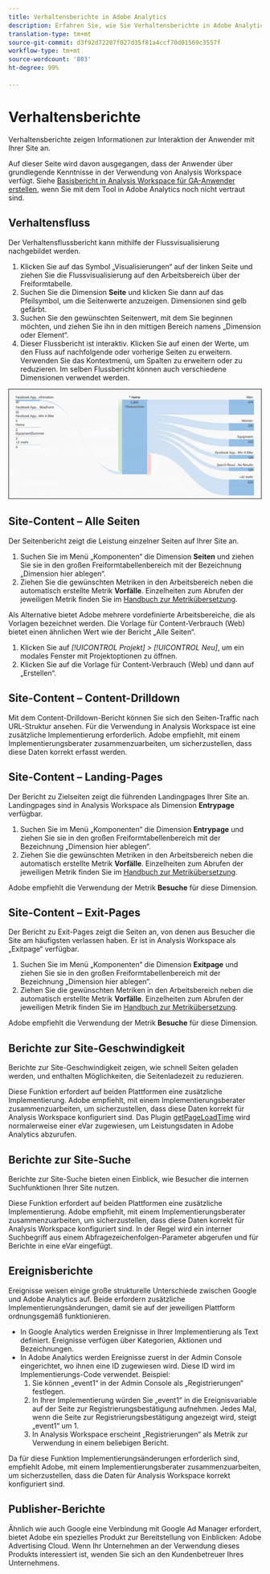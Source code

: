 ```yaml
---
title: Verhaltensberichte in Adobe Analytics
description: Erfahren Sie, wie Sie Verhaltensberichte in Adobe Analytics erstellen.
translation-type: tm+mt
source-git-commit: d3f92d72207f027d35f81a4ccf70d01569c3557f
workflow-type: tm+mt
source-wordcount: '803'
ht-degree: 99%

---
```



# Verhaltensberichte

Verhaltensberichte zeigen Informationen zur Interaktion der Anwender mit Ihrer Site an.

Auf dieser Seite wird davon ausgegangen, dass der Anwender über grundlegende Kenntnisse in der Verwendung von Analysis Workspace verfügt. Siehe [Basisbericht in Analysis Workspace für GA-Anwender erstellen](create-report.md), wenn Sie mit dem Tool in Adobe Analytics noch nicht vertraut sind.

## Verhaltensfluss

Der Verhaltensflussbericht kann mithilfe der Flussvisualisierung nachgebildet werden.

1. Klicken Sie auf das Symbol „Visualisierungen“ auf der linken Seite und ziehen Sie die Flussvisualisierung auf den Arbeitsbereich über der Freiformtabelle.
2. Suchen Sie die Dimension **Seite** und klicken Sie dann auf das Pfeilsymbol, um die Seitenwerte anzuzeigen. Dimensionen sind gelb gefärbt.
3. Suchen Sie den gewünschten Seitenwert, mit dem Sie beginnen möchten, und ziehen Sie ihn in den mittigen Bereich namens „Dimension oder Element“.
4. Dieser Flussbericht ist interaktiv. Klicken Sie auf einen der Werte, um den Fluss auf nachfolgende oder vorherige Seiten zu erweitern. Verwenden Sie das Kontextmenü, um Spalten zu erweitern oder zu reduzieren. Im selben Flussbericht können auch verschiedene Dimensionen verwendet werden.

![Flussbericht](/help/technotes/ga-to-aa/assets/flow.png)

## Site-Content – Alle Seiten

Der Seitenbericht zeigt die Leistung einzelner Seiten auf Ihrer Site an.

1. Suchen Sie im Menü „Komponenten“ die Dimension **Seiten** und ziehen Sie sie in den großen Freiformtabellenbereich mit der Bezeichnung „Dimension hier ablegen“.
2. Ziehen Sie die gewünschten Metriken in den Arbeitsbereich neben die automatisch erstellte Metrik **Vorfälle**. Einzelheiten zum Abrufen der jeweiligen Metrik finden Sie im [Handbuch zur Metrikübersetzung](common-metrics.md).

Als Alternative bietet Adobe mehrere vordefinierte Arbeitsbereiche, die als Vorlagen bezeichnet werden. Die Vorlage für Content-Verbrauch (Web) bietet einen ähnlichen Wert wie der Bericht „Alle Seiten“.

1. Klicken Sie auf *[!UICONTROL Projekt] > [!UICONTROL Neu]*, um ein modales Fenster mit Projektoptionen zu öffnen.
2. Klicken Sie auf die Vorlage für Content-Verbrauch (Web) und dann auf „Erstellen“.

## Site-Content – Content-Drilldown

Mit dem Content-Drilldown-Bericht können Sie sich den Seiten-Traffic nach URL-Struktur ansehen. Für die Verwendung in Analysis Workspace ist eine zusätzliche Implementierung erforderlich. Adobe empfiehlt, mit einem Implementierungsberater zusammenzuarbeiten, um sicherzustellen, dass diese Daten korrekt erfasst werden.

## Site-Content – Landing-Pages

Der Bericht zu Zielseiten zeigt die führenden Landingpages Ihrer Site an. Landingpages sind in Analysis Workspace als Dimension **Entrypage** verfügbar.

1. Suchen Sie im Menü „Komponenten“ die Dimension **Entrypage** und ziehen Sie sie in den großen Freiformtabellenbereich mit der Bezeichnung „Dimension hier ablegen“.
2. Ziehen Sie die gewünschten Metriken in den Arbeitsbereich neben die automatisch erstellte Metrik **Vorfälle**. Einzelheiten zum Abrufen der jeweiligen Metrik finden Sie im [Handbuch zur Metrikübersetzung](common-metrics.md).

Adobe empfiehlt die Verwendung der Metrik **Besuche** für diese Dimension.

## Site-Content – Exit-Pages

Der Bericht zu Exit-Pages zeigt die Seiten an, von denen aus Besucher die Site am häufigsten verlassen haben. Er ist in Analysis Workspace als „Exitpage“ verfügbar.

1. Suchen Sie im Menü „Komponenten“ die Dimension **Exitpage** und ziehen Sie sie in den großen Freiformtabellenbereich mit der Bezeichnung „Dimension hier ablegen“.
2. Ziehen Sie die gewünschten Metriken in den Arbeitsbereich neben die automatisch erstellte Metrik **Vorfälle**. Einzelheiten zum Abrufen der jeweiligen Metrik finden Sie im [Handbuch zur Metrikübersetzung](common-metrics.md).

Adobe empfiehlt die Verwendung der Metrik **Besuche** für diese Dimension.

## Berichte zur Site-Geschwindigkeit

Berichte zur Site-Geschwindigkeit zeigen, wie schnell Seiten geladen werden, und enthalten Möglichkeiten, die Seitenladezeit zu reduzieren.

Diese Funktion erfordert auf beiden Plattformen eine zusätzliche Implementierung. Adobe empfiehlt, mit einem Implementierungsberater zusammenzuarbeiten, um sicherzustellen, dass diese Daten korrekt für Analysis Workspace konfiguriert sind. Das Plugin [getPageLoadTime](/help/implement/vars/plugins/getpageloadtime.md) wird normalerweise einer eVar zugewiesen, um Leistungsdaten in Adobe Analytics abzurufen.

## Berichte zur Site-Suche

Berichte zur Site-Suche bieten einen Einblick, wie Besucher die internen Suchfunktionen Ihrer Site nutzen.

Diese Funktion erfordert auf beiden Plattformen eine zusätzliche Implementierung. Adobe empfiehlt, mit einem Implementierungsberater zusammenzuarbeiten, um sicherzustellen, dass diese Daten korrekt für Analysis Workspace konfiguriert sind. In der Regel wird ein interner Suchbegriff aus einem Abfragezeichenfolgen-Parameter abgerufen und für Berichte in eine eVar eingefügt.

## Ereignisberichte

Ereignisse weisen einige große strukturelle Unterschiede zwischen Google und Adobe Analytics auf. Beide erfordern zusätzliche Implementierungsänderungen, damit sie auf der jeweiligen Plattform ordnungsgemäß funktionieren.

* In Google Analytics werden Ereignisse in Ihrer Implementierung als Text definiert. Ereignisse verfügen über Kategorien, Aktionen und Bezeichnungen.
* In Adobe Analytics werden Ereignisse zuerst in der Admin Console eingerichtet, wo ihnen eine ID zugewiesen wird. Diese ID wird im Implementierungs-Code verwendet. Beispiel:
   1. Sie können „event1“ in der Admin Console als „Registrierungen“ festlegen.
   2. In Ihrer Implementierung würden Sie „event1“ in die Ereignisvariable auf der Seite zur Registrierungsbestätigung aufnehmen. Jedes Mal, wenn die Seite zur Registrierungsbestätigung angezeigt wird, steigt „event1“ um 1.
   3. In Analysis Workspace erscheint „Registrierungen“ als Metrik zur Verwendung in einem beliebigen Bericht.

Da für diese Funktion Implementierungsänderungen erforderlich sind, empfiehlt Adobe, mit einem Implementierungsberater zusammenzuarbeiten, um sicherzustellen, dass die Daten für Analysis Workspace korrekt konfiguriert sind.

## Publisher-Berichte

Ähnlich wie auch Google eine Verbindung mit Google Ad Manager erfordert, bietet Adobe ein spezielles Produkt zur Bereitstellung von Einblicken: Adobe Advertising Cloud. Wenn Ihr Unternehmen an der Verwendung dieses Produkts interessiert ist, wenden Sie sich an den Kundenbetreuer Ihres Unternehmens.
